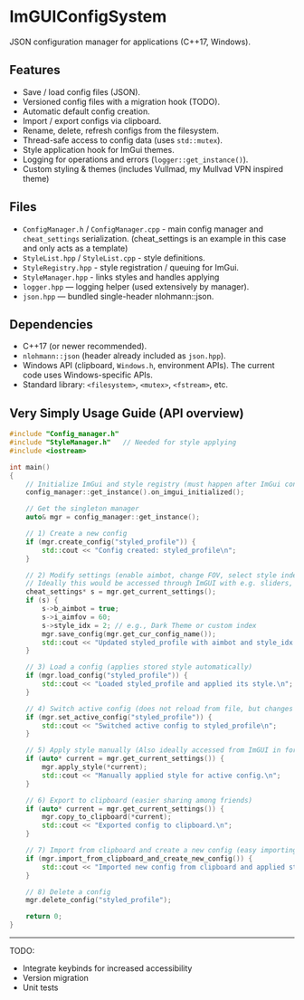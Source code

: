 # ImGUIConfigSystem

JSON configuration manager for applications (C++17, Windows).

## Features
- Save / load config files (JSON).
- Versioned config files with a migration hook (TODO).
- Automatic default config creation.
- Import / export configs via clipboard.
- Rename, delete, refresh configs from the filesystem.
- Thread-safe access to config data (uses `std::mutex`).
- Style application hook for ImGui themes.
- Logging for operations and errors (`logger::get_instance()`).
- Custom styling & themes (includes Vullmad, my Mullvad VPN inspired theme)

## Files
- `ConfigManager.h` / `ConfigManager.cpp` - main config manager and `cheat_settings` serialization. (cheat_settings is an example in this case and only acts as a template)
- `StyleList.hpp` / `StyleList.cpp` - style definitions.
- `StyleRegistry.hpp` - style registration / queuing for ImGui.
- `StyleManager.hpp` - links styles and handles applying
- `logger.hpp` — logging helper (used extensively by manager).
- `json.hpp` — bundled single-header nlohmann::json.

## Dependencies
- C++17 (or newer recommended).
- `nlohmann::json` (header already included as `json.hpp`).
- Windows API (clipboard, `Windows.h`, environment APIs). The current code uses Windows-specific APIs.
- Standard library: `<filesystem>`, `<mutex>`, `<fstream>`, etc.

## Very Simply Usage Guide (API overview)
```cpp
#include "Config_manager.h"
#include "StyleManager.h"   // Needed for style applying
#include <iostream>

int main()
{
    // Initialize ImGui and style registry (must happen after ImGui context is created)
    config_manager::get_instance().on_imgui_initialized();

    // Get the singleton manager
    auto& mgr = config_manager::get_instance();

    // 1) Create a new config
    if (mgr.create_config("styled_profile")) {
        std::cout << "Config created: styled_profile\n";
    }

    // 2) Modify settings (enable aimbot, change FOV, select style index.
    // Ideally this would be accessed through ImGUI with e.g. sliders, user input, toggles, etc)
    cheat_settings* s = mgr.get_current_settings();
    if (s) {
        s->b_aimbot = true;
        s->i_aimfov = 60;
        s->style_idx = 2; // e.g., Dark Theme or custom index
        mgr.save_config(mgr.get_cur_config_name());
        std::cout << "Updated styled_profile with aimbot and style_idx = 2\n";
    }

    // 3) Load a config (applies stored style automatically)
    if (mgr.load_config("styled_profile")) {
        std::cout << "Loaded styled_profile and applied its style.\n";
    }

    // 4) Switch active config (does not reload from file, but changes current pointer)
    if (mgr.set_active_config("styled_profile")) {
        std::cout << "Switched active config to styled_profile\n";
    }

    // 5) Apply style manually (Also ideally accessed from ImGUI in for example, a dropbox containing the styles)
    if (auto* current = mgr.get_current_settings()) {
        mgr.apply_style(*current);
        std::cout << "Manually applied style for active config.\n";
    }

    // 6) Export to clipboard (easier sharing among friends)
    if (auto* current = mgr.get_current_settings()) {
        mgr.copy_to_clipboard(*current);
        std::cout << "Exported config to clipboard.\n";
    }

    // 7) Import from clipboard and create a new config (easy importing)
    if (mgr.import_from_clipboard_and_create_new_config()) {
        std::cout << "Imported new config from clipboard and applied style.\n";
    }

    // 8) Delete a config
    mgr.delete_config("styled_profile");

    return 0;
}

```

---
TODO:
- Integrate keybinds for increased accessibility
- Version migration
- Unit tests
